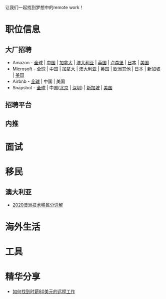 让我们一起找到梦想中的remote work！


# 职位信息

## 大厂招聘
- Amazon - [全球](https://www.amazon.jobs/zh/) | [中国](https://www.amazon.jobs/zh/search?base_query=&loc_query=Canada&latitude=&longitude=&loc_group_id=&invalid_location=false&country=CHN&city=&region=&county=) | [加拿大](https://www.amazon.jobs/zh/search?base_query=&loc_query=Canada&latitude=&longitude=&loc_group_id=&invalid_location=false&country=CAN&city=&region=&county=) | [澳大利亚](https://www.amazon.jobs/zh/search?base_query=&loc_query=Canada&latitude=&longitude=&loc_group_id=&invalid_location=false&country=AUS&city=&region=&county=) | [英国](https://www.amazon.jobs/zh/search?base_query=&loc_query=Canada&latitude=&longitude=&loc_group_id=&invalid_location=false&country=GBR&city=&region=&county=) | [卢森堡](https://www.amazon.jobs/zh/search?base_query=&loc_query=Canada&latitude=&longitude=&loc_group_id=&invalid_location=false&country=LUX&city=&region=&county=) | [日本](https://www.amazon.jobs/zh/search?base_query=&loc_query=Canada&latitude=&longitude=&loc_group_id=&invalid_location=false&country=JPN&city=&region=&county=) | [美国](https://www.amazon.jobs/zh/search?base_query=&loc_query=Canada&latitude=&longitude=&loc_group_id=&invalid_location=false&country=USA&city=&region=&county=)
- Microsoft - [全球](https://careers.microsoft.com/professionals/us/en/search-results) | [中国](https://careers.microsoft.com/professionals/us/en/search-results?qcountry=China) | [加拿大](https://careers.microsoft.com/professionals/us/en/search-results?qcountry=Canada) | [澳大利亚](https://careers.microsoft.com/professionals/us/en/search-results?qcountry=Australia) | [英国](https://careers.microsoft.com/professionals/us/en/search-results?qcountry=United%20Kingdom) | [欧洲其他](https://careers.microsoft.com/professionals/us/en/locations#Europe) | [日本](https://careers.microsoft.com/professionals/us/en/search-results?qcountry=Japan) | [新加坡](https://careers.microsoft.com/professionals/us/en/search-results?qcountry=Singapore) | [美国](https://careers.microsoft.com/professionals/us/en/search-results?qcountry=United%20States)
- Airbnb - [全球](https://careers.airbnb.com/positions/) | 中国 | 美国
- Snapshot - [全球](https://snap.com/en-US/jobs) | 中国([北京](https://snap.com/en-US/jobs?locations=Beijing) | [深圳](https://snap.com/en-US/jobs?locations=Shenzhen)) | [新加坡](https://snap.com/en-US/jobs?locations=Singapore) | [美国](https://careers.microsoft.com/professionals/us/en/search-results?qcountry=United%20States)
## 招聘平台

## 内推

# 面试

# 移民
## 澳大利亚
- [2020澳洲技术移民分详解](https://zhuanlan.zhihu.com/p/39336962)

# 海外生活

# 工具

# 精华分享
- [如何找到时薪80美元的远程工作](https://geekplux.com/posts/how-to-get-jobs-pay-80-dollars-per-hour-1)
